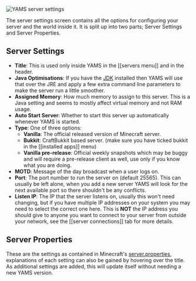 ![YAMS server settings](http://yams.in/assets/images/docs/server-log-settings.png)

The server settings screen contains all the options for configuring your server and the world inside it.  It is split up into two parts; Server Settings and Server Properties.

## Server Settings

  * **Title**: This is used only inside YAMS in the [[servers menu]] and in the header.
  * **Java Optimisations**: If you have the [JDK](http://www.oracle.com/technetwork/java/javase/downloads/jdk-7u2-download-1377129.html) installed then YAMS will use that over the JRE and apply a few extra command line parameters to make the server run a little smoother.
  * **Assigned Memory**: How much memory to assign to this server.  This is a Java setting and seems to mostly affect virtual memory and not RAM usage.
  * **Auto Start Server**: Whether to start this server up automatically whenever YAMS is started.
  * **Type**: One of three options:
    * **Vanilla**: The official released version of Minecraft server.
    * **Bukkit**: CraftBukkit based server. (make sure you have ticked bukkit in the [[installed apps]] menu)
    * **Vanilla pre-release**: Official weekly snapshots which may be buggy and will require a pre-release client as well, use only if you know what you are doing.
  * **MOTD**: Message of the day broadcast when a user logs on.
  * **Port**: The port number to run the server on (default 25565).  This can usually be left alone, when you add a new server YAMS will look for the next available port so there shouldn't be any conflicts.
  * **Listen IP**: The IP that the server listens on, usually this won't need changing, but if you have multiple IP addresses on your system you may need to select the correct one here.  This is **NOT** the IP address you should give to anyone you want to connect to your server from outside your network, see the [[server connections]] tab for more details.

## Server Properties

These are the settings as contained in Minecraft's [server.properties](http://www.minecraftwiki.net/wiki/Server.properties), explanations of each setting can also be gained by hovering over the title.  As additional settings are added, this will update itself without needing a new YAMS version.
